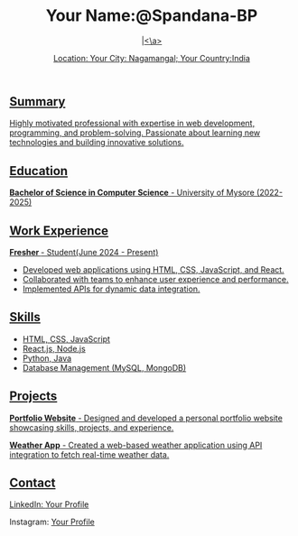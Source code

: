 <!DOCTYPE html>
<html lang="en">


<head>
    <meta charset="UTF-8">
    <meta name="viewport" content="width=device-width, initial-scale=1.0">
    <title>Resume</title>
</head>


<body>
    <header>
        <h1>Your Name:@Spandana-BP</h1>
        <p><a href=Email: spandanabp18@gmail.com ></a>|<a href= Phone: +91-9113514346><\a></p>
        <p>Location: Your City: Nagamangal; Your Country:India</p>
    </header><section class="section">
    <h2>Summary</h2>
    <p>Highly motivated professional with expertise in web development, programming, and problem-solving. Passionate about learning new technologies and building innovative solutions.</p>
</section>

<section class="section">
    <h2>Education</h2>
    <p><strong>Bachelor of Science in Computer Science</strong> - University of Mysore (2022-2025)</p>
</section>

<section class="section">
    <h2>Work Experience</h2>
    <p><strong>Fresher </strong> - Student(June 2024 - Present)</p>
    <ul>
        <li>Developed web applications using HTML, CSS, JavaScript, and React.</li>
        <li>Collaborated with teams to enhance user experience and performance.</li>
        <li>Implemented APIs for dynamic data integration.</li>
    </ul>
</section>

<section class="section">
    <h2>Skills</h2>
    <ul>
        <li>HTML, CSS, JavaScript</li>
        <li>React.js, Node.js</li>
        <li>Python, Java</li>
        <li>Database Management (MySQL, MongoDB)</li>
    </ul>
</section>

<section class="section">
    <h2>Projects</h2>
    <p><strong>Portfolio Website</strong> - Designed and developed a personal portfolio website showcasing skills, projects, and experience.</p>
    <p><strong>Weather App</strong> - Created a web-based weather application using API integration to fetch real-time weather data.</p>
</section>

<section class="section">
    <h2>Contact</h2>
    <p>LinkedIn: <a href="https://www.linkedin.com/in/spandana-b-p-769499303?utm_source=share&utm_campaign=share_via&utm_content=profile&utm_medium=android_app">Your Profile</a></p>
    <p>Instagram: <a href="https://www.instagram.com/spandana.bp?igsh=YzlzcG13N2FoZGJn">Your Profile</a></p>
</section>

</body>
</html>